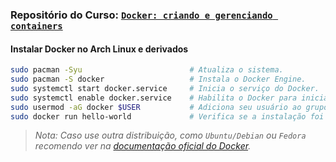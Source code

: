 ### Repositório do Curso: [`Docker: criando e gerenciando containers`](https://www.alura.com.br/course/docker-criando-gerenciando-containers)

#### Instalar Docker no Arch Linux e derivados

```bash
sudo pacman -Syu                        # Atualiza o sistema.
sudo pacman -S docker                   # Instala o Docker Engine.
sudo systemctl start docker.service     # Inicia o serviço do Docker.
sudo systemctl enable docker.service    # Habilita o Docker para iniciar com o sistema.
sudo usermod -aG docker $USER           # Adiciona seu usuário ao grupo do Docker.
sudo docker run hello-world             # Verifica se a instalação foi bem-sucedida.
```
> *Nota: Caso use outra distribuição, como `Ubuntu/Debian` ou `Fedora` recomendo ver na [documentação oficial do Docker](https://docs.docker.com/engine/install/).*